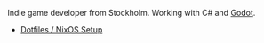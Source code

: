 Indie game developer from Stockholm. Working with C# and [Godot](https://github.com/godotengine/godot).

* [Dotfiles / NixOS Setup](https://github.com/mdlsvensson/nixos-svensson)

